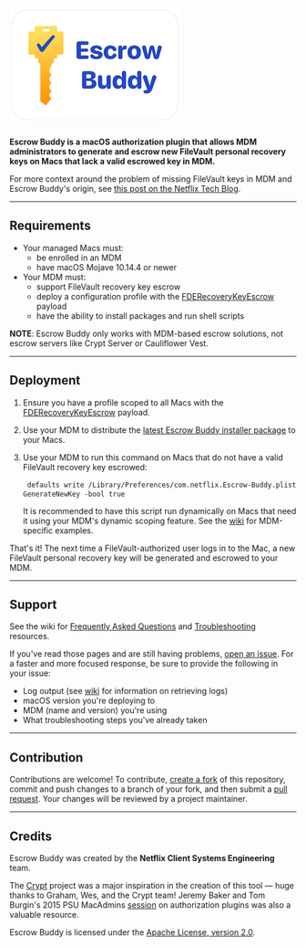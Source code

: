 # ![Escrow Buddy](images/escrow_buddy_logo_300px.png)

**Escrow Buddy is a macOS authorization plugin that allows MDM administrators to generate and escrow new FileVault personal recovery keys on Macs that lack a valid escrowed key in MDM.**

For more context around the problem of missing FileVault keys in MDM and Escrow Buddy's origin, see [this post on the Netflix Tech Blog](TODO).

---

## Requirements

- Your managed Macs must:
    - be enrolled in an MDM
    - have macOS Mojave 10.14.4 or newer
- Your MDM must:
    - support FileVault recovery key escrow
    - deploy a configuration profile with the [FDERecoveryKeyEscrow](https://developer.apple.com/documentation/devicemanagement/fderecoverykeyescrow) payload
    - have the ability to install packages and run shell scripts

**NOTE**: Escrow Buddy only works with MDM-based escrow solutions, not escrow servers like Crypt Server or Cauliflower Vest.

---

## Deployment

1. Ensure you have a profile scoped to all Macs with the [FDERecoveryKeyEscrow](https://developer.apple.com/documentation/devicemanagement/fderecoverykeyescrow) payload.

1. Use your MDM to distribute the [latest Escrow Buddy installer package](https://github.com/macadmins/escrow-buddy/releases/latest) to your Macs.

1. Use your MDM to run this command on Macs that do not have a valid FileVault recovery key escrowed:

        defaults write /Library/Preferences/com.netflix.Escrow-Buddy.plist GenerateNewKey -bool true

    It is recommended to have this script run dynamically on Macs that need it using your MDM's dynamic scoping feature. See the [wiki](https://github.com/macadmins/escrow-buddy/wiki) for MDM-specific examples.

That's it! The next time a FileVault-authorized user logs in to the Mac, a new FileVault personal recovery key will be generated and escrowed to your MDM.

---

## Support

See the wiki for [Frequently Asked Questions](https://github.com/macadmins/escrow-buddy/wiki) and [Troubleshooting](https://github.com/macadmins/escrow-buddy/wiki) resources.

If you've read those pages and are still having problems, [open an issue](https://github.com/macadmins/escrow-buddy/issues). For a faster and more focused response, be sure to provide the following in your issue:

- Log output (see [wiki](https://github.com/macadmins/escrow-buddy/wiki) for information on retrieving logs)
- macOS version you're deploying to
- MDM (name and version) you're using
- What troubleshooting steps you've already taken

---

## Contribution

Contributions are welcome! To contribute, [create a fork](https://github.com/macadmins/escrow-buddy/fork) of this repository, commit and push changes to a branch of your fork, and then submit a [pull request](https://docs.github.com/en/pull-requests/collaborating-with-pull-requests/proposing-changes-to-your-work-with-pull-requests/creating-a-pull-request). Your changes will be reviewed by a project maintainer.

---

## Credits

Escrow Buddy was created by the **Netflix Client Systems Engineering** team.

The [Crypt](https://github.com/grahamgilbert/crypt) project was a major inspiration in the creation of this tool — huge thanks to Graham, Wes, and the Crypt team! Jeremy Baker and Tom Burgin's 2015 PSU MacAdmins [session](https://www.youtube.com/watch?v=tcmql5byA_I) on authorization plugins was also a valuable resource.

Escrow Buddy is licensed under the [Apache License, version 2.0](https://www.apache.org/licenses/LICENSE-2.0).

